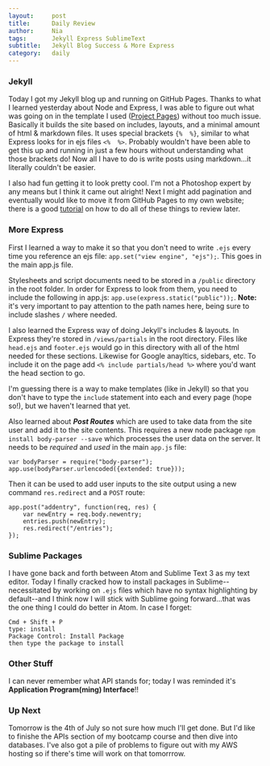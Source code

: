 ```yaml
---
layout:     post
title:      Daily Review
author:     Nia
tags: 		Jekyll Express SublimeText 
subtitle:  	Jekyll Blog Success & More Express
category:   daily
---
```


### Jekyll

Today I got my Jekyll blog up and running on GitHub Pages. Thanks to what I learned yesterday about Node and Express, I was able to figure out what was going on in the template I used ([Project Pages](https://github.com/projectpages/project-pages)) without too much issue. Basically it builds the site based on includes, layouts, and a minimal amount of html & markdown files. It uses special brackets `{%  %}`, similar to what Express looks for in ejs files `<%  %>`. Probably wouldn't have been able to get this up and running in just a few hours without understanding what those brackets do! Now all I have to do is write posts using markdown...it literally couldn't be easier.

I also had fun getting it to look pretty cool. I'm not a Photoshop expert by any means but I think it came out alright! Next I might add pagination and eventually would like to move it from GitHub Pages to my own website; there is a good [tutorial](http://jmcglone.com/guides/github-pages/) on how to do all of these things to review later.


### More Express

First I learned a way to make it so that you don't need to write `.ejs` every time you reference an ejs file: `app.set("view engine", "ejs");`. This goes in the main app.js file.

Stylesheets and script documents need to be stored in a `/public` directory in the root folder. In order for Express to look from them, you need to include the following in app.js: `app.use(express.static("public"));`. **Note:** it's very important to pay attention to the path names here, being sure to include slashes `/` where needed.

I also learned the Express way of doing Jekyll's includes & layouts. In Express they're stored in `/views/partials` in the root directory. Files like `head.ejs` and `footer.ejs` would go in this directory with all of the html needed for these sections. Likewise for Google anayltics, sidebars, etc. To include it on the page add `<% include partials/head %>` where you'd want the head section to go.

I'm guessing there is a way to make templates (like in Jekyll) so that you don't have to type the `include` statement into each and every page (hope so!), but we haven't learned that yet.

Also learned about ***Post Routes*** which are used to take data from the site user and add it to the site contents. This requires a new node package `npm install body-parser --save` which processes the user data on the server. It needs to be *required* and *used* in the main `app.js` file:

```
var bodyParser = require("body-parser");
app.use(bodyParser.urlencoded({extended: true}));
```

Then it can be used to add user inputs to the site output using a new command `res.redirect` and a `POST` route:

```
app.post("addentry", function(req, res) {
	var newEntry = req.body.newentry;
	entries.push(newEntry);
	res.redirect("/entries");
});
```


### Sublime Packages

I have gone back and forth between Atom and Sublime Text 3 as my text editor. Today I finally cracked how to install packages in Sublime--necessitated by working on `.ejs` files which have no syntax highlighting by default--and I think now I will stick with Sublime going forward...that was the one thing I could do better in Atom. In case I forget:

```
Cmd + Shift + P
type: install
Package Control: Install Package
then type the package to install
```


### Other Stuff

I can never remember what API stands for; today I was reminded it's **Application Program(ming) Interface**!!


### Up Next

Tomorrow is the 4th of July so not sure how much I'll get done. But I'd like to finishe the APIs section of my bootcamp course and then dive into databases. I've also got a pile of problems to figure out with my AWS hosting so if there's time will work on that tomorrrow.